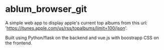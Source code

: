 # ablum_browser_git

A simple web app to display apple's current top albums from this url: 'https://itunes.apple.com/us/rss/topalbums/limit=100/json'.

Built using Python/flask on the backend and vue.js with boostrapp CSS on the frontend.